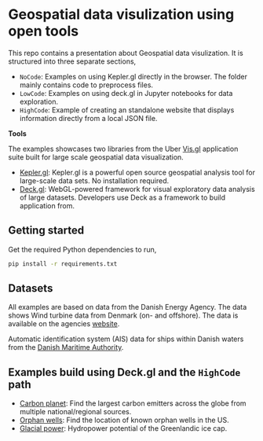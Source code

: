 # Geospatial data visulization using open tools

This repo contains a presentation about Geospatial data visulization. It is structured into three separate sections,

- `NoCode`: Examples on using Kepler.gl directly in the browser. The folder mainly contains code to preprocess files.
- `LowCode`: Examples on using deck.gl in Jupyter notebooks for data exploration.
- `HighCode`: Example of creating an standalone website that displays information directly from a local JSON file.

**Tools**

The examples showcases two libraries from the Uber [Vis.gl](https://vis.gl/) application suite built for large scale geospatial data visualization.
- [Kepler.gl](https://kepler.gl/): Kepler.gl is a powerful open source geospatial analysis tool for large-scale data sets. No installation required.
- [Deck.gl](https://deck.gl/): WebGL-powered framework for visual exploratory data analysis of large datasets. Developers use Deck as a framework to build application from.

## Getting started

Get the required Python dependencies to run,

```bash
pip install -r requirements.txt
```

## Datasets

All examples are based on data from the Danish Energy Agency. The data shows Wind turbine data from Denmark (on- and offshore). The data is available on the agencies [website](https://ens.dk/service/statistik-data-noegletal-og-kort/download-gis-filer).

Automatic identification system (AIS) data for ships within Danish waters from the [Danish Maritime Authority](https://dma.dk/safety-at-sea/navigational-information/ais-data).

## Examples build using Deck.gl and the `HighCode` path

- [Carbon planet](https://carbon-planet.nextgengeo.com/): Find the largest carbon emitters across the globe from multiple national/regional sources.
- [Orphan wells](https://orphan-wells.nextgengeo.com/): Find the location of known orphan wells in the US.
- [Glacial power](https://glacial-power.nextgengeo.com/): Hydropower potential of the Greenlandic ice cap.